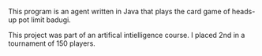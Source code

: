 This program is an agent written in Java that plays the card game of heads-up pot limit badugi.

This project was part of an artifical intielligence course. I placed 2nd in a tournament of 150 players.
